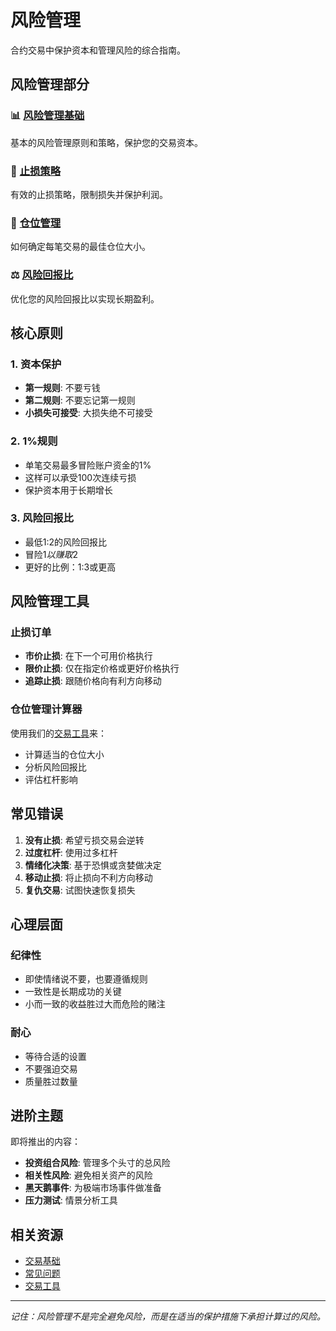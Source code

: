 # 风险管理

合约交易中保护资本和管理风险的综合指南。

## 风险管理部分

### 📊 [风险管理基础](/zh/risk-management/basics)
基本的风险管理原则和策略，保护您的交易资本。

### 🛑 [止损策略](/zh/risk-management/stop-loss)
有效的止损策略，限制损失并保护利润。

### 📏 [仓位管理](/zh/risk-management/position-sizing)
如何确定每笔交易的最佳仓位大小。

### ⚖️ [风险回报比](/zh/risk-management/risk-reward)
优化您的风险回报比以实现长期盈利。

## 核心原则

### 1. 资本保护
- **第一规则**: 不要亏钱
- **第二规则**: 不要忘记第一规则
- **小损失可接受**: 大损失绝不可接受

### 2. 1%规则
- 单笔交易最多冒险账户资金的1%
- 这样可以承受100次连续亏损
- 保护资本用于长期增长

### 3. 风险回报比
- 最低1:2的风险回报比
- 冒险$1以赚取$2
- 更好的比例：1:3或更高

## 风险管理工具

### 止损订单
- **市价止损**: 在下一个可用价格执行
- **限价止损**: 仅在指定价格或更好价格执行
- **追踪止损**: 跟随价格向有利方向移动

### 仓位管理计算器
使用我们的[交易工具](/zh/tools/calculator)来：
- 计算适当的仓位大小
- 分析风险回报比
- 评估杠杆影响

## 常见错误

1. **没有止损**: 希望亏损交易会逆转
2. **过度杠杆**: 使用过多杠杆
3. **情绪化决策**: 基于恐惧或贪婪做决定
4. **移动止损**: 将止损向不利方向移动
5. **复仇交易**: 试图快速恢复损失

## 心理层面

### 纪律性
- 即使情绪说不要，也要遵循规则
- 一致性是长期成功的关键
- 小而一致的收益胜过大而危险的赌注

### 耐心
- 等待合适的设置
- 不要强迫交易
- 质量胜过数量

## 进阶主题

即将推出的内容：
- **投资组合风险**: 管理多个头寸的总风险
- **相关性风险**: 避免相关资产的风险
- **黑天鹅事件**: 为极端市场事件做准备
- **压力测试**: 情景分析工具

## 相关资源

- [交易基础](/zh/basics/)
- [常见问题](/zh/faq/)
- [交易工具](/zh/tools/)

---

*记住：风险管理不是完全避免风险，而是在适当的保护措施下承担计算过的风险。*
